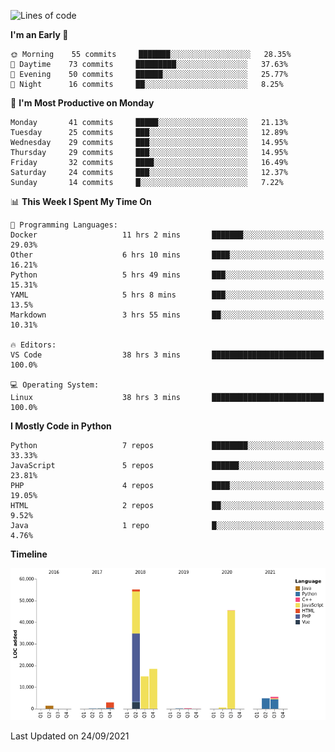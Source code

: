 <!--START_SECTION:waka-->
![Lines of code](https://img.shields.io/badge/From%20Hello%20World%20I%27ve%20Written-149950%20lines%20of%20code-blue)

**I'm an Early 🐤** 

```text
🌞 Morning    55 commits     ███████░░░░░░░░░░░░░░░░░░   28.35% 
🌆 Daytime    73 commits     █████████░░░░░░░░░░░░░░░░   37.63% 
🌃 Evening    50 commits     ██████░░░░░░░░░░░░░░░░░░░   25.77% 
🌙 Night      16 commits     ██░░░░░░░░░░░░░░░░░░░░░░░   8.25%

```
📅 **I'm Most Productive on Monday** 

```text
Monday       41 commits     █████░░░░░░░░░░░░░░░░░░░░   21.13% 
Tuesday      25 commits     ███░░░░░░░░░░░░░░░░░░░░░░   12.89% 
Wednesday    29 commits     ███░░░░░░░░░░░░░░░░░░░░░░   14.95% 
Thursday     29 commits     ███░░░░░░░░░░░░░░░░░░░░░░   14.95% 
Friday       32 commits     ████░░░░░░░░░░░░░░░░░░░░░   16.49% 
Saturday     24 commits     ███░░░░░░░░░░░░░░░░░░░░░░   12.37% 
Sunday       14 commits     █░░░░░░░░░░░░░░░░░░░░░░░░   7.22%

```


📊 **This Week I Spent My Time On** 

```text
💬 Programming Languages: 
Docker                   11 hrs 2 mins       ███████░░░░░░░░░░░░░░░░░░   29.03% 
Other                    6 hrs 10 mins       ████░░░░░░░░░░░░░░░░░░░░░   16.21% 
Python                   5 hrs 49 mins       ███░░░░░░░░░░░░░░░░░░░░░░   15.31% 
YAML                     5 hrs 8 mins        ███░░░░░░░░░░░░░░░░░░░░░░   13.5% 
Markdown                 3 hrs 55 mins       ██░░░░░░░░░░░░░░░░░░░░░░░   10.31%

🔥 Editors: 
VS Code                  38 hrs 3 mins       █████████████████████████   100.0%

💻 Operating System: 
Linux                    38 hrs 3 mins       █████████████████████████   100.0%

```

**I Mostly Code in Python** 

```text
Python                   7 repos             ████████░░░░░░░░░░░░░░░░░   33.33% 
JavaScript               5 repos             ██████░░░░░░░░░░░░░░░░░░░   23.81% 
PHP                      4 repos             ████░░░░░░░░░░░░░░░░░░░░░   19.05% 
HTML                     2 repos             ██░░░░░░░░░░░░░░░░░░░░░░░   9.52% 
Java                     1 repo              █░░░░░░░░░░░░░░░░░░░░░░░░   4.76%

```


**Timeline**

![Chart not found](https://raw.githubusercontent.com/telesoho/telesoho/master/charts/bar_graph.png) 


 Last Updated on 24/09/2021
<!--END_SECTION:waka-->


<!--
**telesoho/telesoho** is a ✨ _special_ ✨ repository because its `README.md` (this file) appears on your GitHub profile.

Here are some ideas to get you started:

- 🔭 I’m currently working on ...
- 🌱 I’m currently learning ...
- 👯 I’m looking to collaborate on ...
- 🤔 I’m looking for help with ...
- 💬 Ask me about ...
- 📫 How to reach me: ...
- 😄 Pronouns: ...
- ⚡ Fun fact: ...
-->
